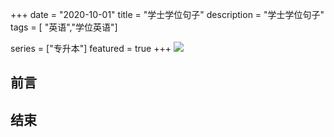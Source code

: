 +++
date = "2020-10-01"
title = "学士学位句子"
description = "学士学位句子"
tags = [ "英语","学位英语"]
       
series = ["专升本"]
featured = true
+++
![](https://gitee.com/lalalaxiaowifi/pictures/raw/master/image/%E6%97%A5%E5%B8%B8%E6%90%AC%E7%A0%96%E5%A4%B4.png)

## 前言



## 结束



